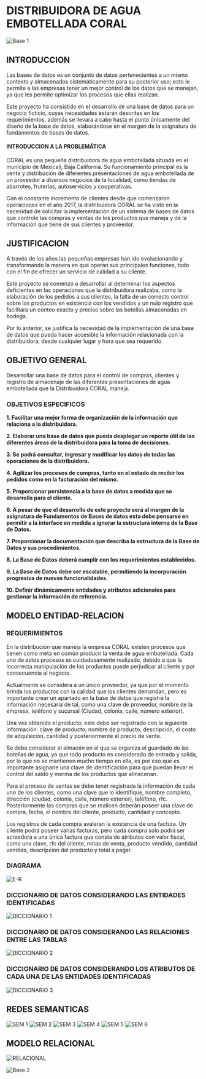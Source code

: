 # DISTRIBUIDORA DE AGUA EMBOTELLADA CORAL

![Base 1](https://github.com/GilbertoGarcia/Distribuidora-de-Agua-Embotellada-Coral/blob/master/Producto%20base%201.1.png)

## INTRODUCCION

Las bases de datos es un conjunto de datos pertenecientes a un mismo contexto y almacenados sistemáticamente para su posterior uso; 
esto le permite a las empresas tener un mejor control de los datos que se manejan, ya que les permite optimizar los procesos que ellas realizan. 

Este proyecto ha consistido en el desarrollo de una base de datos para un negocio ficticio, cuyas necesidades estarán descritas en los requerimientos, además se llevara a cabo hasta el punto únicamente del diseño de la base de datos, elaborándose en el margen de la asignatura de fundamentos de bases de datos.

#### INTRODUCCION A LA PROBLEMÁTICA

CORAL es una pequeña distribuidora de agua embotellada situada en el municipio de Mexicali, Baja California. Su funcionamiento principal es la venta y distribución de diferentes presentaciones de agua embotellada de un proveedor a diversos negocios de la localidad, como tiendas de abarrotes, fruterías, autoservicios y cooperativas. 

Con el constante incremento de clientes desde que comenzaron operaciones en el año 2017, la distribuidora CORAL se ha visto en la necesidad de solicitar la implementación de un sistema de bases de datos que controle las compras y ventas de los productos que maneja y de la información que tiene de sus clientes y proveedor.

## JUSTIFICACION

A través de los años las pequeñas empresas han ido evolucionando y transformando la manera en que operan sus principales funciones, todo con el fin de ofrecer un servicio de calidad a su cliente. 

Este proyecto se comenzó a desarrollar al determinar los aspectos deficientes en las operaciones que la distribuidora realizaba, como la elaboración  de los pedidos a sus clientes, la falta de un correcto control sobre los productos en existencia con los vendidos y un nulo registro que facilitara un conteo exacto y preciso sobre las botellas almacenadas en bodega. 

Por lo anterior, se justifica la necesidad de la implementación de una base de datos que pueda hacer accesible la información relacionada con la distribuidora, desde cualquier lugar y hora que sea requerido.

## OBJETIVO GENERAL

Desarrollar una base de datos para el control de compras, clientes y registro de almacenaje de las diferentes presentaciones de agua embotellada que la Distribuidora CORAL maneja.

### OBJETIVOS ESPECIFICOS

**1.	Facilitar una mejor forma de organización de la información que relaciona a la distribuidora.**

**2.	Elaborar una base de datos que pueda desplegar un reporte útil de las diferentes áreas de la distribuidora para la toma de decisiones.**

**3.	Se podrá consultar, ingresar y modificar los datos de todas las operaciones de la distribuidora.**

**4.	Agilizar los procesos de compras, tanto en el estado de recibir los pedidos como en la facturación del mismo.**

**5.	Proporcionar persistencia a la base de datos a medida que se desarrolla para el cliente.**

**6.	A pesar de que el desarrollo de este proyecto será al margen de la asignatura de Fundamentos de Bases de datos esta debe pensarse en permitir a la interface en medida a ignorar la estructura interna de la Base de Datos.**

**7.	Proporcionar la documentación que describa la estructura de la Base de Datos y sus procedimientos.**

**8.	La Base de Datos deberá cumplir con los requerimientos establecidos.**

**9.	La Base de Datos debe ser escalable, permitiendo la incorporación progresiva de nuevas funcionalidades.**

**10.	Definir dinámicamente entidades y atributos adicionales para gestionar la información de referencia.**

## MODELO ENTIDAD-RELACION

### REQUERIMIENTOS

En la distribución que maneja la empresa CORAL existen procesos que tienen como meta en común producir la venta de agua embotellada. Cada uno de estos procesos es cuidadosamente realizado, debido a que la incorrecta manipulación de los productos puede perjudicar al cliente y por consecuencia al negocio.

Actualmente se considera a un único proveedor, ya que por el momento brinda los productos con la calidad que los clientes demandan, pero es importante crear un apartado en la base de datos que registre la información necesaria de tal, como una clave de proveedor, nombre de la empresa, teléfono y sucursal (Ciudad, colonia, calle, número exterior).

Una vez obtenido el producto, este debe ser registrado con la siguiente información: clave de producto, nombre de producto, descripción, el costo de adquisición, cantidad y posteriormente el precio de venta. 

Se debe considerar el almacén en el que se organiza el guardado de las botellas de agua, ya que todo producto es considerado de entrada y salida, por lo que no se mantienen mucho tiempo en ella, es por eso que es importante asignarle una clave de identificación para que puedan llevar el control del saldo y merma de los productos que almacenan.

Para el proceso de ventas se debe tener registrada la información de cada uno de los clientes, como una clave que lo identifique, nombre completo, dirección (ciudad, colonia, calle, número exterior), teléfono, rfc.  Posteriormente las compras que se realicen deberán poseer una clave de compra, fecha, el nombre del cliente, producto, cantidad y concepto. 

Los registros de cada compra avalaran la existencia de una factura. Un cliente podrá poseer varias facturas, pero cada compra solo podrá ser acreedora a una única factura que consta de atributos con valor fiscal, como  una clave, rfc del cliente, notas de venta, producto vendido, cantidad vendida, descripción del producto y total a pagar.

### DIAGRAMA
![E-R](https://github.com/GilbertoGarcia/Distribuidora-de-Agua-Embotellada-Coral/blob/master/Diagrama%20Entidad%20Relacion%202.png)

### DICCIONARIO DE DATOS CONSIDERANDO LAS ENTIDADES IDENTIFICADAS
![DICCIONARIO 1](https://github.com/GilbertoGarcia/Distribuidora-de-Agua-Embotellada-Coral/blob/master/Diccionario%201%20-%20Entidades.png)

### DICCIONARIO DE DATOS CONSIDERANDO LAS RELACIONES ENTRE LAS TABLAS
![DICCIONARIO 2](https://github.com/GilbertoGarcia/Distribuidora-de-Agua-Embotellada-Coral/blob/master/Diccionario%202%20-%20Relaciones.png)

### DICCIONARIO DE DATOS CONSIDERANDO LOS ATRIBUTOS DE CADA UNA DE LAS ENTIDADES IDENTIFICADAS
![DICCIONARIO 3](https://github.com/GilbertoGarcia/Distribuidora-de-Agua-Embotellada-Coral/blob/master/Diccionario%203%20-%20Atributos.png)

## REDES SEMANTICAS

![SEM 1](https://github.com/GilbertoGarcia/Distribuidora-de-Agua-Embotellada-Coral/blob/master/Red%201.png)
![SEM 2](https://github.com/GilbertoGarcia/Distribuidora-de-Agua-Embotellada-Coral/blob/master/Red%202.png)
![SEM 3](https://github.com/GilbertoGarcia/Distribuidora-de-Agua-Embotellada-Coral/blob/master/Red%203.png)
![SEM 4](https://github.com/GilbertoGarcia/Distribuidora-de-Agua-Embotellada-Coral/blob/master/Red%204.png)
![SEM 5](https://github.com/GilbertoGarcia/Distribuidora-de-Agua-Embotellada-Coral/blob/master/Red%205.png)
![SEM 6](https://github.com/GilbertoGarcia/Distribuidora-de-Agua-Embotellada-Coral/blob/master/Red%206.png)

## MODELO RELACIONAL
![RELACIONAL](https://github.com/GilbertoGarcia/Distribuidora-de-Agua-Embotellada-Coral/blob/master/Modelo%20Relacional%201.png)

![Base 2](https://github.com/GilbertoGarcia/Distribuidora-de-Agua-Embotellada-Coral/blob/master/Producto%20base%202.png)
